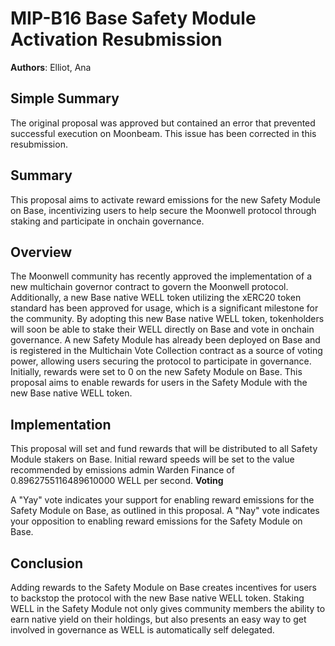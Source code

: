 # MIP-B16 Base Safety Module Activation Resubmission

**Authors**: Elliot, Ana

## Simple Summary

The original proposal was approved but contained an error that prevented
successful execution on Moonbeam. This issue has been corrected in this
resubmission.

## Summary

This proposal aims to activate reward emissions for the new Safety Module on
Base, incentivizing users to help secure the Moonwell protocol through staking
and participate in onchain governance.

## Overview

The Moonwell community has recently approved the implementation of a new
multichain governor contract to govern the Moonwell protocol. Additionally, a
new Base native WELL token utilizing the xERC20 token standard has been approved
for usage, which is a significant milestone for the community. By adopting this
new Base native WELL token, tokenholders will soon be able to stake their WELL
directly on Base and vote in onchain governance. A new Safety Module has already
been deployed on Base and is registered in the Multichain Vote Collection
contract as a source of voting power, allowing users securing the protocol to
participate in governance. Initially, rewards were set to 0 on the new Safety
Module on Base. This proposal aims to enable rewards for users in the Safety
Module with the new Base native WELL token.

## Implementation

This proposal will set and fund rewards that will be distributed to all Safety
Module stakers on Base. Initial reward speeds will be set to the value
recommended by emissions admin Warden Finance of 0.8962755116489610000 WELL per
second. **Voting**

A "Yay" vote indicates your support for enabling reward emissions for the Safety
Module on Base, as outlined in this proposal. A "Nay" vote indicates your
opposition to enabling reward emissions for the Safety Module on Base.

## Conclusion

Adding rewards to the Safety Module on Base creates incentives for users to
backstop the protocol with the new Base native WELL token. Staking WELL in the
Safety Module not only gives community members the ability to earn native yield
on their holdings, but also presents an easy way to get involved in governance
as WELL is automatically self delegated.
